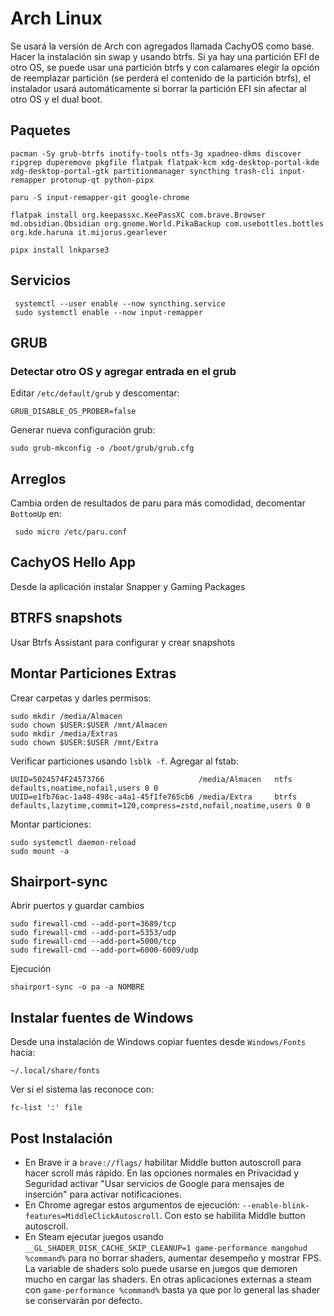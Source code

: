 # Arch Linux
Se usará la versión de Arch con agregados llamada CachyOS como base.
Hacer la instalación sin swap y usando btrfs. Si ya hay una partición EFI de otro OS, se puede usar una partición btrfs y con calamares elegir la opción de reemplazar partición (se perderá el contenido de la partición btrfs), el instalador usará automáticamente si borrar la partición EFI sin afectar al otro OS y el dual boot.

## Paquetes
```
pacman -Sy grub-btrfs inotify-tools ntfs-3g xpadneo-dkms discover ripgrep duperemove pkgfile flatpak flatpak-kcm xdg-desktop-portal-kde xdg-desktop-portal-gtk partitionmanager syncthing trash-cli input-remapper protonup-qt python-pipx
```
```
paru -S input-remapper-git google-chrome
```
```
flatpak install org.keepassxc.KeePassXC com.brave.Browser md.obsidian.Obsidian org.gnome.World.PikaBackup com.usebottles.bottles org.kde.haruna it.mijorus.gearlever
```
```
pipx install lnkparse3
```
## Servicios
```
 systemctl --user enable --now syncthing.service
 sudo systemctl enable --now input-remapper
```
## GRUB
### Detectar otro OS y agregar entrada en el grub
Editar `/etc/default/grub` y descomentar:
```
GRUB_DISABLE_OS_PROBER=false
```
Generar nueva configuración grub:
```
sudo grub-mkconfig -o /boot/grub/grub.cfg
```
## Arreglos
Cambia orden de resultados de paru para más comodidad, decomentar `BottomUp` en:
```
 sudo micro /etc/paru.conf
```
## CachyOS Hello App
Desde la aplicación instalar Snapper y Gaming Packages
## BTRFS snapshots
Usar Btrfs Assistant para configurar y crear snapshots
## Montar Particiones Extras
Crear carpetas y darles permisos:
```
sudo mkdir /media/Almacen
sudo chown $USER:$USER /mnt/Almacen
sudo mkdir /media/Extras
sudo chown $USER:$USER /mnt/Extra
```
Verificar particiones usando `lsblk -f`.
Agregar al fstab:
```
UUID=5024574F24573766					  /media/Almacen   ntfs   defaults,noatime,nofail,users 0 0
UUID=e1fb76ac-1a48-498c-a4a1-45f1fe765cb6 /media/Extra     btrfs   defaults,lazytime,commit=120,compress=zstd,nofail,noatime,users 0 0
```
Montar particiones:
```
sudo systemctl daemon-reload
sudo mount -a
```
## Shairport-sync
Abrir puertos y guardar cambios
```
sudo firewall-cmd --add-port=3689/tcp
sudo firewall-cmd --add-port=5353/udp
sudo firewall-cmd --add-port=5000/tcp
sudo firewall-cmd --add-port=6000-6009/udp
```
Ejecución
```
shairport-sync -o pa -a NOMBRE
```
## Instalar fuentes de Windows
Desde una instalación de Windows copiar fuentes desde `Windows/Fonts` hacia:
```
~/.local/share/fonts
```
Ver si el sistema las reconoce con:
```
fc-list ':' file
```
## Post Instalación
- En Brave ir a `brave://flags/` habilitar Middle button autoscroll para hacer scroll más rápido. En las opciones normales en Privacidad y Seguridad activar "Usar servicios de Google para mensajes de inserción" para activar notificaciones.
- En Chrome agregar estos argumentos de ejecución: `--enable-blink-features=MiddleClickAutoscroll`. Con esto se habilita Middle button autoscroll.
- En Steam ejecutar juegos usando `__GL_SHADER_DISK_CACHE_SKIP_CLEANUP=1 game-performance mangohud %command%` para no borrar shaders, aumentar desempeño y mostrar FPS. La variable de shaders solo puede usarse en juegos que demoren mucho en cargar las shaders. En otras aplicaciones externas a steam con `game-performance %command%` basta ya que por lo general las shader se conservarán por defecto.
